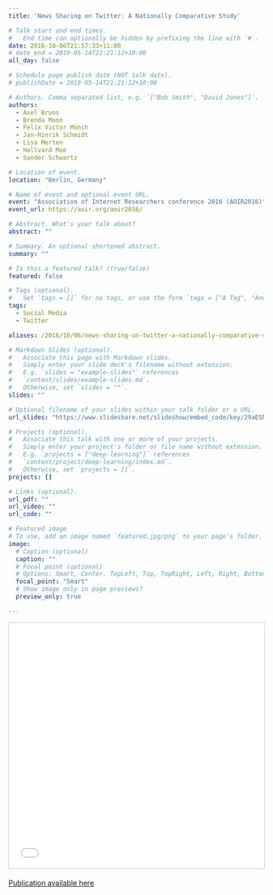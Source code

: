 ```yaml
---
title: 'News Sharing on Twitter: A Nationally Comparative Study'

# Talk start and end times.
#   End time can optionally be hidden by prefixing the line with `#`.
date: 2016-10-06T21:57:33+11:00
# date_end = 2019-05-14T21:21:12+10:00
all_day: false

# Schedule page publish date (NOT talk date).
# publishDate = 2019-05-14T21:21:12+10:00

# Authors. Comma separated list, e.g. `["Bob Smith", "David Jones"]`.
authors:
  - Axel Bruns
  - Brenda Moon
  - Felix Victor Münch
  - Jan-Hinrik Schmidt
  - Lisa Merten
  - Hallvard Moe
  - Sander Schwartz

# Location of event.
location: "Berlin, Germany"

# Name of event and optional event URL.
event: "Association of Internet Researchers conference 2016 (AOIR2016)"
event_url: https://aoir.org/aoir2016/

# Abstract. What's your talk about?
abstract: ""

# Summary. An optional shortened abstract.
summary: ""

# Is this a featured talk? (true/false)
featured: false

# Tags (optional).
#   Set `tags = []` for no tags, or use the form `tags = ["A Tag", "Another Tag"]` for one or more tags.
tags:
  - Social Media
  - Twitter

aliases: /2016/10/06/news-sharing-on-twitter-a-nationally-comparative-study/

# Markdown Slides (optional).
#   Associate this page with Markdown slides.
#   Simply enter your slide deck's filename without extension.
#   E.g. `slides = "example-slides"` references 
#   `content/slides/example-slides.md`.
#   Otherwise, set `slides = ""`.
slides: ""

# Optional filename of your slides within your talk folder or a URL.
url_slides: "https://www.slideshare.net/slideshow/embed_code/key/29aESNMcqpc8th"

# Projects (optional).
#   Associate this talk with one or more of your projects.
#   Simply enter your project's folder or file name without extension.
#   E.g. `projects = ["deep-learning"]` references 
#   `content/project/deep-learning/index.md`.
#   Otherwise, set `projects = []`.
projects: []

# Links (optional).
url_pdf: ""
url_video: ""
url_code: ""

# Featured image
# To use, add an image named `featured.jpg/png` to your page's folder. 
image:
  # Caption (optional)
  caption: ""
  # Focal point (optional)
  # Options: Smart, Center, TopLeft, Top, TopRight, Left, Right, BottomLeft, Bottom, BottomRight
  focal_point: "Smart"
  # Show image only in page previews?
  preview_only: true

---
```


<iframe src="//www.slideshare.net/slideshow/embed_code/key/29aESNMcqpc8th" width="595" height="485" frameborder="0" marginwidth="0" marginheight="0" scrolling="no" style="border:1px solid #CCC; border-width:1px; margin-bottom:5px; max-width: 100%;" allowfullscreen> </iframe> 

[Publication available here](/publication/news_sharing_on_twitter/)
